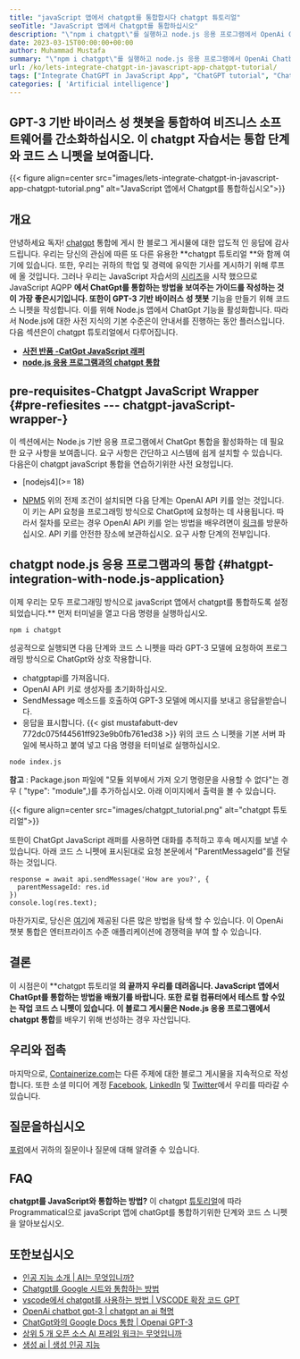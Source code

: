 ```yaml
---
title: "javaScript 앱에서 chatgpt를 통합합시다 chatgpt 튜토리얼" 
seoTitle: "JavaScript 앱에서 Chatgpt를 통합하십시오" 
description: "\"npm i chatgpt\"를 실행하고 node.js 응용 프로그램에서 OpenAi Chatbot을 사용하기 시작하십시오. 이 안내서를 따라 chatgpt를 JavaScript 앱에 통합하는 방법을 알아보십시오." 
date: 2023-03-15T00:00:00+00:00
author: Muhammad Mustafa
summary: "\"npm i chatgpt\"를 실행하고 node.js 응용 프로그램에서 OpenAi Chatbot을 사용하기 시작하십시오. 이 안내서를 따라 chatgpt를 JavaScript 앱에 통합하는 방법을 알아보십시오." 
url: /ko/lets-integrate-chatgpt-in-javascript-app-chatgpt-tutorial/
tags: ["Integrate ChatGPT in JavaScript App", "ChatGPT tutorial", "ChatGPT JavaScript", "ChatGPT integration", "OpenAI Chatbot"]
categories: [ 'Artificial intelligence']
---
```


## GPT-3 기반 바이러스 성 챗봇을 통합하여 비즈니스 소프트웨어를 간소화하십시오. 이 chatgpt 자습서는 통합 단계와 코드 스 니펫을 보여줍니다.

{{< figure align=center src="images/lets-integrate-chatgpt-in-javascript-app-chatgpt-tutorial.png" alt="JavaScript 앱에서 Chatgpt를 통합하십시오">}}


## 개요
안녕하세요 독자! [chatgpt][1] 통합에 게시 한 블로그 게시물에 대한 압도적 인 응답에 감사드립니다. 우리는 당신의 관심에 따른 또 다른 유용한 **chatgpt 튜토리얼 **와 함께 여기에 있습니다. 또한, 우리는 귀하의 학업 및 경력에 유익한 기사를 게시하기 위해 루프에 올 것입니다. 그러나 우리는 JavaScript 자습서의 [시리즈][20]을 시작 했으므로 JavaScript AQPP **에서 ChatGpt를  **통합하는 방법을 보여주는 가이드를 작성하는 것이 가장 좋은시기입니다. 또한이 GPT-3 기반**   바이러스 성 챗봇** 기능을 만들기 위해 코드 스 니펫을 작성합니다. 이를 위해 Node.js 앱에서 ChatGpt 기능을 활성화합니다. 따라서 Node.js에 대한 사전 지식의 기본 수준은이 안내서를 진행하는 동안 플러스입니다.
다음 섹션은이 chatgpt 튜토리얼에서 다루어집니다.
  * **[사전 반품 -CatGpt JavaScript 래퍼][2]**
  * **[node.js 응용 프로그램과의 chatgpt 통합][3]**

## pre-requisites-Chatgpt JavaScript Wrapper   {#pre-refiesites --- chatgpt-javaScript-wrapper-}
이 섹션에서는 Node.js 기반 응용 프로그램에서 ChatGpt 통합을 활성화하는 데 필요한 요구 사항을 보여줍니다. 요구 사항은 간단하고 시스템에 쉽게 설치할 수 있습니다.
다음은이 chatgpt javaScript 통합을 연습하기위한 사전 요청입니다.

 * [nodejs4](>= 18)

 * [NPM5](>=9)
위의 전제 조건이 설치되면 다음 단계는 OpenAI API 키를 얻는 것입니다. 이 키는 API 요청을 프로그래밍 방식으로 ChatGpt에 요청하는 데 사용됩니다. 따라서 절차를 모르는 경우 OpenAI API 키를 얻는 방법을 배우려면이 [링크][6]를 방문하십시오.
API 키를 안전한 장소에 보관하십시오. 요구 사항 단계의 전부입니다.

## chatgpt node.js 응용 프로그램과의 통합   {#hatgpt-integration-with-node.js-application}
이제 우리는 모두 프로그래밍 방식으로 javaScript 앱에서 chatgpt를 통합하도록 설정되었습니다.** 먼저 터미널을 열고 다음 명령을 실행하십시오.
```
npm i chatgpt
```
성공적으로 실행되면 다음 단계와 코드 스 니펫을 따라 GPT-3 모델에 요청하여 프로그래밍 방식으로 ChatGpt와 상호 작용합니다.
 * chatgptapi를 가져옵니다.
 * OpenAI API 키로 생성자를 초기화하십시오.
 * SendMessage 메소드를 호출하여 GPT-3 모델에 메시지를 보내고 응답을받습니다.
 * 응답을 표시합니다.
{{< gist mustafabutt-dev 772dc075f44561ff923e9b0fb761ed38 >}}
위의 코드 스 니펫을 기본 서버 파일에 복사하고 붙여 넣고 다음 명령을 터미널로 실행하십시오.
```
node index.js
```
**참고** : Package.json 파일에 "모듈 외부에서 가져 오기 명령문을 사용할 수 없다"는 경우 ( "type": "module",)를 추가하십시오.
아래 이미지에서 출력을 볼 수 있습니다.

{{< figure align=center src="images/chatgpt_tutorial.png" alt="chatgpt 튜토리얼">}}

또한이 ChatGpt JavaScript 래퍼를 사용하면 대화를 추적하고 후속 메시지를 보낼 수 있습니다. 아래 코드 스 니펫에 표시된대로 요청 본문에서 "ParentMessageId"를 전달하는 것입니다.
```
response = await api.sendMessage('How are you?', {
  parentMessageId: res.id
})
console.log(res.text);
```
마찬가지로, 당신은 [여기][7]에 제공된 다른 많은 방법을 탐색 할 수 있습니다. 이 OpenAi 챗봇 통합은 엔터프라이즈 수준 애플리케이션에 경쟁력을 부여 할 수 있습니다.

## 결론
이 시점은이 **chatgpt 튜토리얼 **의 끝까지 우리를 데려옵니다. JavaScript 앱에서 ChatGpt를  **통합하는 방법을 배웠기를 바랍니다. 또한 로컬 컴퓨터에서 테스트 할 수있는 작업 코드 스 니펫이 있습니다. 이 블로그 게시물은 Node.js 응용 프로그램에서**   chatgpt 통합**를 배우기 위해 번성하는 경우 자산입니다.

## 우리와 접촉
마지막으로, [Containerize.com][8]는 다른 주제에 대한 블로그 게시물을 지속적으로 작성합니다. 또한 소셜 미디어 계정 [Facebook][9], [LinkedIn][10] 및 [Twitter][11]에서 우리를 따라갈 수 있습니다.

## 질문을하십시오
[포럼][12]에서 귀하의 질문이나 질문에 대해 알려줄 수 있습니다.

## FAQ
**chatgpt를 JavaScript와 통합하는 방법?**
이 chatgpt [튜토리얼][2]에 따라 Programmatical으로 javaScript 앱에 chatGpt를 통합하기위한 단계와 코드 스 니펫을 알아보십시오.

## 또한보십시오
  * [인공 지능 소개 | AI는 무엇입니까?][13]
  * [Chatgpt를 Google 시트와 통합하는 방법][14]
  * [vscode에서 chatgpt를 사용하는 방법 | VSCODE 확장 코드 GPT][15]
  * [OpenAi chatbot gpt-3 | chatgpt an ai 혁명][16]
  * [ChatGpt와의 Google Docs 통합 | Openai GPT-3][17]
  * [상위 5 개 오픈 소스 AI 프레임 워크는 무엇입니까][18]
  * [생성 ai | 생성 인공 지능][19]

  
[1]: https://blog.containerize.com/categories/artificial-intelligence/
[2]: #Pre-requisites---ChatGPT-JavaScript-wrapper-
[3]: #ChatGPT-integration-with-Node.js-application
[4]: https://nodejs.org/en/download/
[5]: https://docs.npmjs.com/downloading-and-installing-node-js-and-npm
[6]: https://blog.containerize.com/how-to-use-chatgpt-in-vscode-the-vscode-extension-codegpt/#Retrieve-OpenAI-API-Key-configure-CodeGPT-
[7]: https://www.npmjs.com/package/chatgpt#intro
[8]: https://www.containerize.com/
[9]: https://web.facebook.com/containerize
[10]: https://www.linkedin.com/company/containerize/
[11]: https://twitter.com/containerize_co
[12]: https://forum.containerize.com/
[13]: https://blog.containerize.com/artificial-intelligence/an-introduction-to-artificial-intelligence-what-is-ai/
[14]: https://blog.containerize.com/artificial-intelligence/integrate-chatgpt-with-google-sheets/
[15]: https://blog.containerize.com/artificial-intelligence/how-to-use-chatgpt-in-vscode-the-vscode-extension-codegpt/
[16]: https://blog.containerize.com/artificial-intelligence/what-is-openai-chatbot-gpt-3-chatgpt-an-ai-revolution/
[17]: https://blog.containerize.com/artificial-intelligence/google-docs-integration-with-chatgpt/
[18]: https://blog.containerize.com/artificial-intelligence/top-5-open-source-ai-frameworks/
[19]: https://blog.containerize.com/artificial-intelligence/what-is-generative-ai-generative-artificial-intelligence/
[20]: https://blog.containerize.com/categories/programming/
